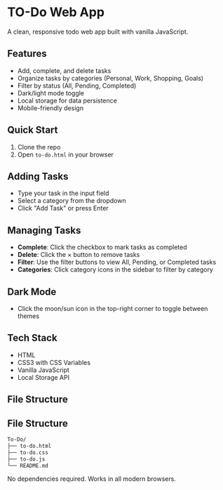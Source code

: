 # TO-Do Web App

A clean, responsive todo web app built with vanilla JavaScript.

## Features

- Add, complete, and delete tasks
- Organize tasks by categories (Personal, Work, Shopping, Goals)
- Filter by status (All, Pending, Completed)
- Dark/light mode toggle
- Local storage for data persistence
- Mobile-friendly design

## Quick Start

1. Clone the repo
2. Open `to-do.html` in your browser

## Adding Tasks

- Type your task in the input field
- Select a category from the dropdown
- Click "Add Task" or press Enter

## Managing Tasks

- **Complete**: Click the checkbox to mark tasks as completed
- **Delete**: Click the × button to remove tasks
- **Filter**: Use the filter buttons to view All, Pending, or Completed tasks
- **Categories**: Click category icons in the sidebar to filter by category

## Dark Mode

- Click the moon/sun icon in the top-right corner to toggle between themes

## Tech Stack

- HTML
- CSS3 with CSS Variables
- Vanilla JavaScript
- Local Storage API

## File Structure

## File Structure
```bash
To-Do/
├── to-do.html
├── to-do.css
├── to-do.js
└── README.md
```
No dependencies required. Works in all modern browsers.
